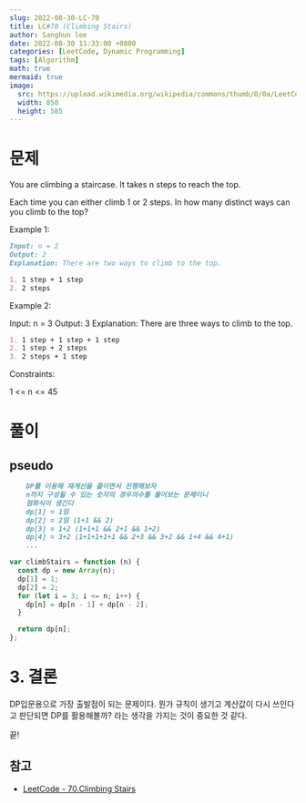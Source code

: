 ```yaml
---
slug: 2022-08-30-LC-70
title: LC#70 (Climbing Stairs)
author: Sanghun lee
date: 2022-08-30 11:33:00 +0800
categories: [LeetCode, Dynamic Programming]
tags: [Algorithm]
math: true
mermaid: true
image:
  src: https://upload.wikimedia.org/wikipedia/commons/thumb/0/0a/LeetCode_Logo_black_with_text.svg/640px-LeetCode_Logo_black_with_text.svg.png
  width: 850
  height: 585
---
```


# 문제

You are climbing a staircase. It takes n steps to reach the top.

Each time you can either climb 1 or 2 steps. In how many distinct ways can you climb to the top?

Example 1:

```md
Input: n = 2
Output: 2
Explanation: There are two ways to climb to the top.

1. 1 step + 1 step
2. 2 steps
```

Example 2:

Input: n = 3
Output: 3
Explanation: There are three ways to climb to the top.

```md
1. 1 step + 1 step + 1 step
2. 1 step + 2 steps
3. 2 steps + 1 step
```

Constraints:

1 <= n <= 45

# 풀이

## pseudo

```md
    DP를 이용해 재계산을 줄이면서 진행해보자
    n까지 구성될 수 있는 숫자의 경우의수를 물어보는 문제이니
    점화식이 생긴다
    dp[1] = 1임
    dp[2] = 2임 (1+1 && 2)
    dp[3] = 1+2 (1+1+1 && 2+1 && 1+2)
    dp[4] = 3+2 (1+1+1+1+1 && 2+3 && 3+2 && 1+4 && 4+1)
    ...
```

```javascript
var climbStairs = function (n) {
  const dp = new Array(n);
  dp[1] = 1;
  dp[2] = 2;
  for (let i = 3; i <= n; i++) {
    dp[n] = dp[n - 1] + dp[n - 2];
  }

  return dp[n];
};
```

# 3. 결론

DP입문용으로 가장 출발점이 되는 문제이다.
뭔가 규칙이 생기고 계산값이 다시 쓰인다고 판단되면 DP를 활용해볼까? 라는 생각을 가지는 것이 중요한 것 같다.

끝!

## 참고

- [LeetCode - 70.Climbing Stairs
  ](https://leetcode.com/submissions/detail/720400161/)
